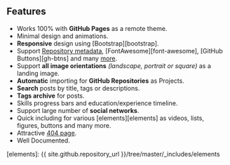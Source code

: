 ## Features

- Works 100% with **GitHub Pages** as a remote theme.
- Minimal design and animations.
- **Responsive** design using [Bootstrap][bootstrap].
- Support [Repository metadata][repo-meta], [FontAwesome][font-awesome], [GitHub Buttons][gh-btns] and many [more](#dependencies).
- Support **all image orientations** _(landscape, portrait or square)_ as a landing image.
- **Automatic** importing for **GitHub Repositories** as Projects.
- **Search** posts by title, tags or descriptions.
- **Tags archive** for posts.
- Skills progress bars and education/experience timeline.
- Support large number of **social networks**.
- Quick including for various [elements][elements] as videos, lists, figures, buttons and many more.
- Attractive [404 page](../404.html).
- Well Documented.

[repo-meta]: https://help.github.com/en/articles/repository-metadata-on-github-pages
[elements]: {{ site.github.repository_url }}/tree/master/_includes/elements
